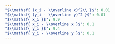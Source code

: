 ```yaml
---
"$\\mathsf{ (x_i - \\overline x)^2\\ }$": 0.01
"$\\mathsf{ (y_i - \\overline y)^2 }$": 0.01
"$\\mathsf{ x_i }$": 9.9
"$\\mathsf{ x_i - \\overline x }$": 0.1
"$\\mathsf{ y_i }$": 9.4
"$\\mathsf{ y_i - \\overline y }$": 0.1
---
```


